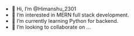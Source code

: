 - 👋 Hi, I’m @Himanshu_2301
- 👀 I’m interested in MERN full stack development.
- 🌱 I’m currently learning Python for backend.
- 💞️ I’m looking to collaborate on ...

<!---
Himanshu-196018/Himanshu-196018 is a ✨ special ✨ repository because its `README.md` (this file) appears on your GitHub profile.
You can click the Preview link to take a look at your changes.
--->
